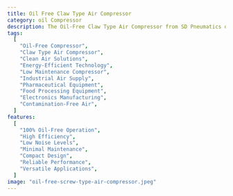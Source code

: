 ```yaml
---
title: Oil Free Claw Type Air Compressor
category: oil Compressor
description: The Oil-Free Claw Type Air Compressor from SD Pneumatics delivers reliable and efficient compressed air without oil contamination, making it ideal for sensitive applications in various industries. Utilizing advanced claw technology, this compressor ensures high efficiency and low energy consumption while providing a consistent air supply. Its compact design allows for easy installation, and it operates quietly, enhancing workplace comfort. With minimal maintenance requirements, this compressor is a cost-effective solution for applications in pharmaceuticals, food processing, and electronics manufacturing.
tags:
  [
    "Oil-Free Compressor",
    "Claw Type Air Compressor",
    "Clean Air Solutions",
    "Energy-Efficient Technology",
    "Low Maintenance Compressor",
    "Industrial Air Supply",
    "Pharmaceutical Equipment",
    "Food Processing Equipment",
    "Electronics Manufacturing",
    "Contamination-Free Air",
  ]
features:
  [
    "100% Oil-Free Operation",
    "High Efficiency",
    "Low Noise Levels",
    "Minimal Maintenance",
    "Compact Design",
    "Reliable Performance",
    "Versatile Applications",
  ]
image: "oil-free-screw-type-air-compressor.jpeg"
---
```


<!-- @format -->
